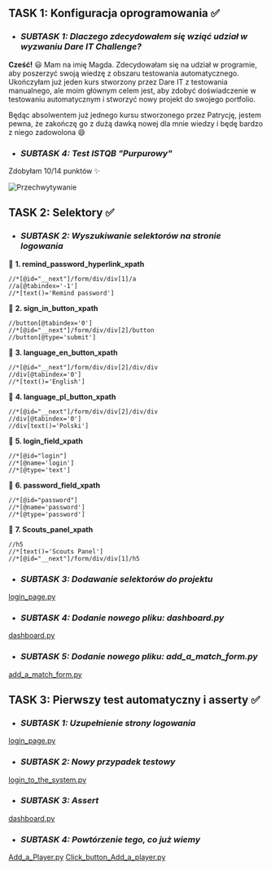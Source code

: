 ## **TASK 1: Konfiguracja oprogramowania** :white_check_mark:
* ### _**SUBTASK 1: Dlaczego zdecydowałem się wziąć udział w wyzwaniu Dare IT Challenge?**_
**Cześć!** 😃 Mam na imię Magda. Zdecydowałam się na udział w programie, aby poszerzyć swoją wiedzę z obszaru testowania automatycznego. Ukończyłam już jeden kurs stworzony przez Dare IT z testowania manualnego, ale moim głównym celem jest, aby zdobyć doświadczenie w testowaniu automatycznym i stworzyć nowy projekt do swojego portfolio.

Będąc absolwentem już jednego kursu stworzonego przez Patrycję, jestem pewna, że zakończę go z dużą dawką nowej dla mnie wiedzy i będę bardzo z niego zadowolona :smile:

* ### _**SUBTASK 4: Test ISTQB "Purpurowy"**_
Zdobyłam 10/14 punktów :sparkles:

![Przechwytywanie](https://github.com/szatmagda/Challenge_Portfolio_Magda02/assets/116760612/de43e670-270d-4bf0-b450-01fd7e071b64)


## **TASK 2: Selektory** :white_check_mark:
* ### _**SUBTASK 2: Wyszukiwanie selektorów na stronie logowania**_

:crystal_ball: **1. remind_password_hyperlink_xpath**
```
//*[@id="__next"]/form/div/div[1]/a
//a[@tabindex='-1']
//*[text()='Remind password']
```
:crystal_ball: **2. sign_in_button_xpath**
```
//button[@tabindex='0']
//*[@id="__next"]/form/div/div[2]/button
//button[@type='submit']
```
:crystal_ball: **3. language_en_button_xpath**
```
//*[@id="__next"]/form/div/div[2]/div/div
//div[@tabindex='0']
//*[text()='English']
```
:crystal_ball: **4. language_pl_button_xpath**
```
//*[@id="__next"]/form/div/div[2]/div/div
//div[@tabindex='0']
//div[text()='Polski']
```
:crystal_ball: **5. login_field_xpath**
```
//*[@id="login"]
//*[@name='login']
//*[@type='text']
```
:crystal_ball: **6. password_field_xpath**
```
//*[@id="password"]
//*[@name='password']
//*[@type='password']
```
:crystal_ball: **7. Scouts_panel_xpath**
```
//h5
//*[text()='Scouts Panel']
//*[@id="__next"]/form/div/div[1]/h5
```
* ### _**SUBTASK 3: Dodawanie selektorów do projektu**_
[login_page.py](https://github.com/szatmagda/Challenge_Portfolio_Magda02/blob/main/pages/login_page.py)

* ### _**SUBTASK 4: Dodanie nowego pliku: dashboard.py**_
[dashboard.py](https://github.com/szatmagda/Challenge_Portfolio_Magda02/blob/main/pages/dashboard.py)

* ### _**SUBTASK 5: Dodanie nowego pliku: add_a_match_form.py**_
[add_a_match_form.py](https://github.com/szatmagda/Challenge_Portfolio_Magda02/blob/main/pages/add_a_match_form.py)

## **TASK 3: Pierwszy test automatyczny i asserty** :white_check_mark:
* ### _**SUBTASK 1: Uzupełnienie strony logowania**_
[login_page.py](https://github.com/szatmagda/Challenge_Portfolio_Magda02/blob/main/pages/login_page.py)

* ### _**SUBTASK 2: Nowy przypadek testowy**_
[login_to_the_system.py](https://github.com/szatmagda/Challenge_Portfolio_Magda02/blob/main/test_cases/login_to_the_system.py)

* ### _**SUBTASK 3: Assert**_
[dashboard.py](https://github.com/szatmagda/Challenge_Portfolio_Magda02/blob/main/pages/dashboard.py)

* ### _**SUBTASK 4: Powtórzenie tego, co już wiemy**_
[Add_a_Player.py](https://github.com/szatmagda/Challenge_Portfolio_Magda02/blob/main/pages/Add_a_Player.py)
[Click_button_Add_a_player.py](https://github.com/szatmagda/Challenge_Portfolio_Magda02/blob/main/test_cases/Click_button_Add_a_player.py)
